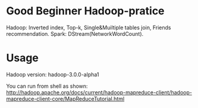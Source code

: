 # Good Beginner Hadoop-pratice
Hadoop: Inverted index, Top-k, Single&Muiltiple tables join, Friends recommendation. 
Spark: DStream(NetworkWordCount).

# Usage
Hadoop version: hadoop-3.0.0-alpha1

You can run from shell as shown:
http://hadoop.apache.org/docs/current/hadoop-mapreduce-client/hadoop-mapreduce-client-core/MapReduceTutorial.html

